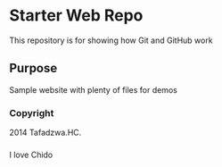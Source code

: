 # Starter Web Repo

This repository is for showing how Git and GitHub work

## Purpose

Sample website with plenty of files for demos

### Copyright

2014 Tafadzwa.HC.

###

I love Chido